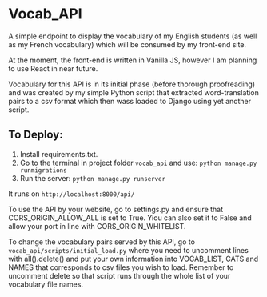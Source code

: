 # Vocab_API

A simple endpoint to display the vocabulary of my English students (as well as my French vocabulary) which will be consumed by my front-end site.

At the moment, the front-end is written in Vanilla JS, however I am planning to use React in near future.

Vocabulary for this API is in its initial phase (before thorough proofreading) and was created by my simple Python script that extracted word-translation pairs to a csv format which then wass loaded to Django using yet another script.

## To Deploy:

1) Install requirements.txt.
2) Go to the terminal in project folder `vocab_api` and use:
      `python manage.py runmigrations`
3) Run the server:
      `python manage.py runserver`

It runs on `http://localhost:8000/api/`

To use the API by your website, go to settings.py and ensure that CORS_ORIGIN_ALLOW_ALL is set to True. Yiou can also set it to False and allow your port in line with CORS_ORIGIN_WHITELIST.

To change the vocabulary pairs served by this API, go to `vocab_api/scripts/initial_load.py` where you need to uncomment lines with all().delete() and put your own information into VOCAB_LIST, CATS and NAMES that corresponds to csv files you wish to load. Remember to uncomment delete so that script runs through the whole list of your vocabulary file names.
